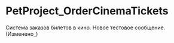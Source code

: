 # PetProject_OrderCinemaTickets
Система заказов билетов в кино.
Новое тестовое сообщение. (Изменено_)
